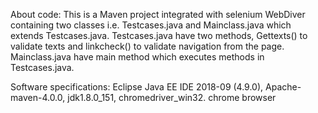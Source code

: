 About code:
This is a Maven project integrated with selenium WebDiver containing two classes i.e. Testcases.java and Mainclass.java which extends Testcases.java.
Testcases.java have two methods, Gettexts() to validate texts and linkcheck() to validate navigation from the page. 
Mainclass.java have main method which executes methods in Testcases.java.

Software specifications:
Eclipse Java EE IDE 2018-09 (4.9.0),
Apache-maven-4.0.0,
jdk1.8.0_151,
chromedriver_win32.
chrome browser
